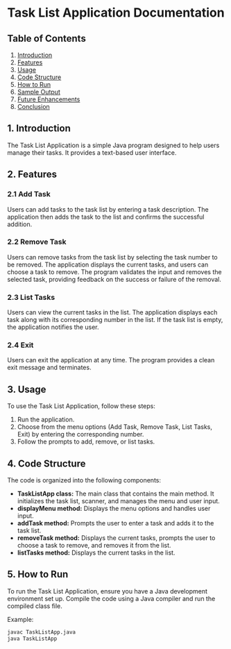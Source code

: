# Task List Application Documentation

## Table of Contents
1. [Introduction](#introduction)
2. [Features](#features)
3. [Usage](#usage)
4. [Code Structure](#code-structure)
5. [How to Run](#how-to-run)
6. [Sample Output](#sample-output)
7. [Future Enhancements](#future-enhancements)
8. [Conclusion](#conclusion)

## 1. Introduction <a name="introduction"></a>
The Task List Application is a simple Java program designed to help users manage their tasks. It provides a text-based user interface.

## 2. Features
### 2.1 Add Task
Users can add tasks to the task list by entering a task description. The application then adds the task to the list and confirms the successful addition.

### 2.2 Remove Task
Users can remove tasks from the task list by selecting the task number to be removed. The application displays the current tasks, and users can choose a task to remove. The program validates the input and removes the selected task, providing feedback on the success or failure of the removal.

### 2.3 List Tasks
Users can view the current tasks in the list. The application displays each task along with its corresponding number in the list. If the task list is empty, the application notifies the user.

### 2.4 Exit
Users can exit the application at any time. The program provides a clean exit message and terminates.

## 3. Usage <a name="usage"></a>
To use the Task List Application, follow these steps:
1. Run the application.
2. Choose from the menu options (Add Task, Remove Task, List Tasks, Exit) by entering the corresponding number.
3. Follow the prompts to add, remove, or list tasks.

## 4. Code Structure <a name="code-structure"></a>
The code is organized into the following components:
- **TaskListApp class:** The main class that contains the main method. It initializes the task list, scanner, and manages the menu and user input.
- **displayMenu method:** Displays the menu options and handles user input.
- **addTask method:** Prompts the user to enter a task and adds it to the task list.
- **removeTask method:** Displays the current tasks, prompts the user to choose a task to remove, and removes it from the list.
- **listTasks method:** Displays the current tasks in the list.

## 5. How to Run <a name="how-to-run"></a>
To run the Task List Application, ensure you have a Java development environment set up. Compile the code using a Java compiler and run the compiled class file.

Example:
```bash
javac TaskListApp.java
java TaskListApp
